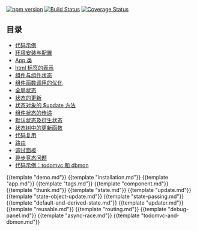 [![npm version](https://badge.fury.io/js/affjs.svg)](https://badge.fury.io/js/affjs)
[![Build Status](https://travis-ci.org/reusee/aff.svg?branch=master)](https://travis-ci.org/reusee/aff)
[![Coverage Status](https://coveralls.io/repos/github/reusee/aff/badge.svg?branch=master)](https://coveralls.io/github/reusee/aff?branch=master)

## 目录

* [代码示例](#demo)
* [环境安装与配置](#installation)
* [App 类](#app)
* [html 标签的表示](#tags)
* [组件与组件状态](#component)
* [组件函数调用的优化](#thunk)
* [全局状态](#state)
* [状态的更新](#update)
* [状态对象的 $update 方法](#state-object-update)
* [组件状态的传递](#state-passing)
* [默认状态及衍生状态](#default-and-derived-state)
* [状态树中的更新函数](#updater)
* [代码复用](#reusable)
* [路由](#routing)
* [调试面板](#debug-panel)
* [异步竞态问题](#async-race)
* [代码示例：todomvc 和 dbmon](#todomvc-and-dbmon)

{{template "demo.md"}}
{{template "installation.md"}}
{{template "app.md"}}
{{template "tags.md"}}
{{template "component.md"}}
{{template "thunk.md"}}
{{template "state.md"}}
{{template "update.md"}}
{{template "state-object-update.md"}}
{{template "state-passing.md"}}
{{template "default-and-derived-state.md"}}
{{template "updater.md"}}
{{template "reusable.md"}}
{{template "routing.md"}}
{{template "debug-panel.md"}}
{{template "async-race.md"}}
{{template "todomvc-and-dbmon.md"}}
